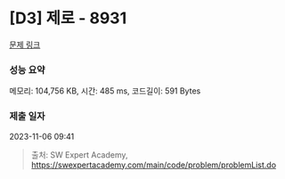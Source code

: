# [D3] 제로 - 8931 

[문제 링크](https://swexpertacademy.com/main/code/problem/problemDetail.do?contestProbId=AW5jBWLq7jwDFATQ) 

### 성능 요약

메모리: 104,756 KB, 시간: 485 ms, 코드길이: 591 Bytes

### 제출 일자

2023-11-06 09:41



> 출처: SW Expert Academy, https://swexpertacademy.com/main/code/problem/problemList.do